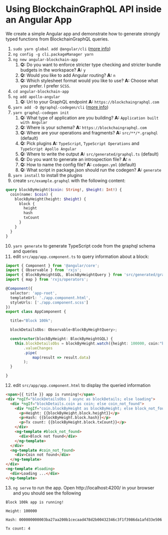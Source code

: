 # Using BlockchainGraphQL API inside an Angular App

We create a simple Angular app and demonstrate how to generate strongly typed functions from BlockchainGraphQL queries.

1. `sudo yarn global add @angular/cli` ([more info](https://cli.angular.io/))
2. `ng config -g cli.packageManager yarn`
3. `ng new angular-blockchain-app`
    1. **Q:** Do you want to enforce stricter type checking and stricter bundle budgets in the workspace? **A:** `y`
    2. **Q:** Would you like to add Angular routing? **A:** `n`
    3. **Q:** Which stylesheet format would you like to use? **A:** Choose what you prefer. I prefer `SCSS`.
4. `cd angular-blockchain-app`
5. `ng add apollo-angular`
    1. **Q:** Url to your GraphQL endpoint **A:** `https://blockchaingraphql.com`
6. `yarn add -D @graphql-codegen/cli` ([more info](https://graphql-code-generator.com/docs/getting-started/index))
7. `yarn graphql-codegen init`
    1. **Q:** What type of application are you building? **A:** `Application built with Angular`
    2. **Q:** Where is your schema? **A:** `https://blockchaingraphql.com`
    3. **Q:** Where are your operations and fragments? **A:** `src/**/*.graphql` (default)
    4. **Q:** Pick plugins **A:** `TypeScript`, `TypeScript Operations` and `TypeScript Apollo Angular`
    5. **Q:** Where to write the output **A:** `src/generated/graphql.ts` (default)
    6. **Q:** Do you want to generate an introspection file? **A:** `n`
    7. **Q:** How to name the config file? **A:** `codegen.yml` (default)
    8. **Q:** What script in package.json should run the codegen? **A:** `generate`
8. `yarn install` to install the plugins
9. create `src/example.graphql` with the following content:
```GraphQL
query blockByHeight($coin: String!, $height: Int!) {
  coin(name: $coin) {
    blockByHeight(height: $height) {
      block {
        height
        hash
        txCount
      }
    }
  }
}
```
10. `yarn generate` to generate TypeScript code from the graphql schema and queries
11. edit `src/app/app.component.ts` to query information about a block:
```TypeScript
import { Component } from '@angular/core';
import { Observable } from 'rxjs';
import { BlockByHeightGQL, BlockByHeightQuery } from 'src/generated/graphql';
import { map } from 'rxjs/operators';

@Component({
  selector: 'app-root',
  templateUrl: './app.component.html',
  styleUrls: ['./app.component.scss']
})
export class AppComponent {

  title="Block 100k";

  blockDetailsObs: Observable<BlockByHeightQuery>;

  constructor(blockByHeight: BlockByHeightGQL) {
    this.blockDetailsObs = blockByHeight.watch({height: 100000, coin:"bitcoin"})
        .valueChanges
        .pipe(
            map(result => result.data)
        );
  }

}

```
12. edit `src/app/app.component.html` to display the queried information
```html
<span>{{ title }} app is running!</span>
<div *ngIf="blockDetailsObs | async as blockDetails; else loading">
  <div *ngIf="blockDetails.coin as coin; else coin_not_found">
    <div *ngIf="coin.blockByHeight as blockByHeight; else block_not_found">
      <p>Height: {{blockByHeight.block.height}}</p>
      <p>Hash: {{blockByHeight.block.hash}}</p>
      <p>Tx count: {{blockByHeight.block.txCount}}</p>
    </div>
    <ng-template #block_not_found>
      <div>Block not found</div>
    </ng-template>
  </div>
  <ng-template #coin_not_found>
    <div>Coin not found</div>
  </ng-template>
</div>
<ng-template #loading>
  <div>Loading ...</div>
</ng-template>
```
13. `ng serve` to run the app. Open http://localhost:4200/ in your browser and you should see the following
```
Block 100k app is running!

Height: 100000

Hash: 000000000003ba27aa200b1cecaad478d2b00432346c3f1f3986da1afd33e506

Tx count: 4
```
